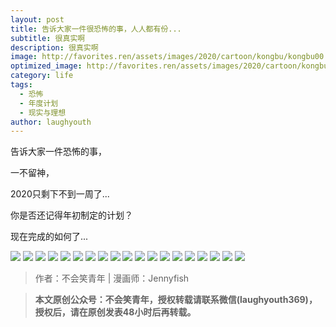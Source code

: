 ```yaml
---
layout: post
title: 告诉大家一件很恐怖的事，人人都有份...
subtitle: 很真实啊
description: 很真实啊
image: http://favorites.ren/assets/images/2020/cartoon/kongbu/kongbu00.jpg
optimized_image: http://favorites.ren/assets/images/2020/cartoon/kongbu/kongbu00.jpg
category: life
tags:
  - 恐怖
  - 年度计划
  - 现实与理想
author: laughyouth
---
```




告诉大家一件恐怖的事，

一不留神，

2020只剩下不到一周了...

你是否还记得年初制定的计划？

现在完成的如何了...

![](http://favorites.ren/assets/images/2020/cartoon/kongbu/kongbu01.jpg)
![](http://favorites.ren/assets/images/2020/cartoon/kongbu/kongbu02.jpg)
![](http://favorites.ren/assets/images/2020/cartoon/kongbu/kongbu03.jpg)
![](http://favorites.ren/assets/images/2020/cartoon/kongbu/kongbu04.jpg)
![](http://favorites.ren/assets/images/2020/cartoon/kongbu/kongbu05.jpg)
![](http://favorites.ren/assets/images/2020/cartoon/kongbu/kongbu06.jpg)
![](http://favorites.ren/assets/images/2020/cartoon/kongbu/kongbu07.jpg)
![](http://favorites.ren/assets/images/2020/cartoon/kongbu/kongbu08.jpg)
![](http://favorites.ren/assets/images/2020/cartoon/kongbu/kongbu09.jpg)
![](http://favorites.ren/assets/images/2020/cartoon/kongbu/kongbu10.jpg)
![](http://favorites.ren/assets/images/2020/cartoon/kongbu/kongbu11.jpg)
![](http://favorites.ren/assets/images/2020/cartoon/kongbu/kongbu12.jpg)
![](http://favorites.ren/assets/images/2020/cartoon/kongbu/kongbu13.jpg)
![](http://favorites.ren/assets/images/2020/cartoon/kongbu/kongbu14.jpg)
![](http://favorites.ren/assets/images/2020/cartoon/kongbu/kongbu15.jpg)
![](http://favorites.ren/assets/images/2020/cartoon/kongbu/kongbu16.jpg)
![](http://favorites.ren/assets/images/2020/cartoon/kongbu/kongbu17.jpg)
![](http://favorites.ren/assets/images/2020/cartoon/kongbu/kongbu18.jpg)
![](http://favorites.ren/assets/images/2020/cartoon/kongbu/kongbu19.jpg)

>作者：不会笑青年 | 漫画师：Jennyfish

>**本文原创公众号：不会笑青年，授权转载请联系微信(laughyouth369)，授权后，请在原创发表48小时后再转载。**


